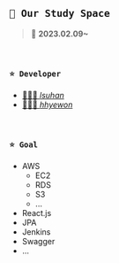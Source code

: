 ## ```📌 Our Study Space```
> 📅  **2023.02.09~**

<br />

### ```⭐ Developer```
- [👨🏻‍💻 _lsuhan_](https://github.com/lsuhan)
- [👩🏻‍💻 _hhyewon_](https://github.com/)

<br />

### ```⭐ Goal```
 - AWS
   - EC2
   - RDS
   - S3
   - ...
 - React.js
 - JPA
 - Jenkins 
 - Swagger
 - ...
